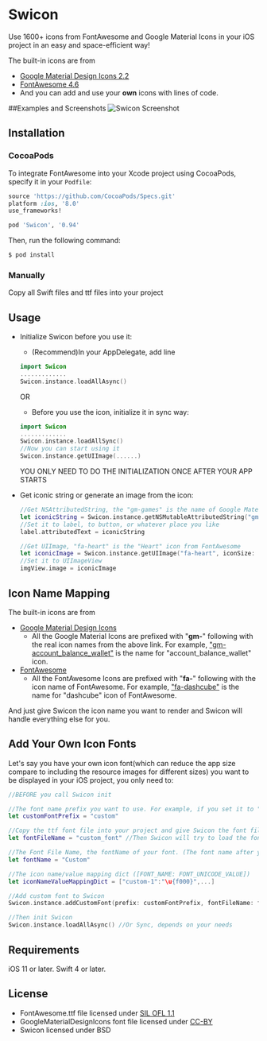 # Swicon
Use 1600+ icons from FontAwesome and Google Material Icons in your iOS project in an easy and space-efficient way!

The built-in icons are from 
+ [Google Material Design Icons 2.2](https://www.google.com/design/icons/)
+ [FontAwesome 4.6](http://fortawesome.github.io/Font-Awesome/icons/)
+ And you can add and use your **own** icons with lines of code.

##Examples and Screenshots
![Swicon Screenshot](https://cloud.githubusercontent.com/assets/1897266/8847527/5b65d540-30e4-11e5-8db7-5f3dc4fd6078.png)

## Installation

### CocoaPods

To integrate FontAwesome into your Xcode project using CocoaPods, specify it in your `Podfile`:

```ruby
source 'https://github.com/CocoaPods/Specs.git'
platform :ios, '8.0'
use_frameworks!

pod 'Swicon', '0.94'
```

Then, run the following command:

```bash
$ pod install
```

### Manually

Copy all Swift files and ttf files into your project

## Usage

+ Initialize Swicon before you use it:

  - (Recommend)In your AppDelegate, add line
  ```swift
  import Swicon
  .............
  Swicon.instance.loadAllAsync()
  ```
  OR
  - Before you use the icon, initialize it in sync way:
  ```swift
  import Swicon
  .............
  Swicon.instance.loadAllSync()
  //Now you can start using it
  Swicon.instance.getUIImage(......)
  ```
  YOU ONLY NEED TO DO THE INITIALIZATION ONCE AFTER YOUR APP STARTS
  
+ Get iconic string or generate an image from the icon:

  ```swift
  //Get NSAttributedString, the "gm-games" is the name of Google Material Design's "games" icon
  let iconicString = Swicon.instance.getNSMutableAttributedString("gm-games", fontSize: 10)
  //Set it to label, to button, or whatever place you like
  label.attributedText = iconicString
  
  //Get UIImage, "fa-heart" is the "Heart" icon from FontAwesome
  let iconicImage = Swicon.instance.getUIImage("fa-heart", iconSize: 100, iconColour: UIColor.blueColor(), imageSize:   CGSizeMake(200, 200))
  //Set it to UIImageView
  imgView.image = iconicImage
  ```

## Icon Name Mapping

The built-in icons are from 
+ [Google Material Design Icons](https://www.google.com/design/icons/)
  - All the Google Material Icons are prefixed with "**gm-**" following with the real icon names from the above link. For example, ["gm-account_balance_wallet"](https://www.google.com/design/icons/#ic_account_balance_wallet) is the name for "account_balance_wallet" icon.
+ [FontAwesome](http://fortawesome.github.io/Font-Awesome/icons/)
  - All the FontAwesome Icons are prefixed with "**fa-**" following with the icon name of FontAwesome. For example, ["fa-dashcube"](http://fortawesome.github.io/Font-Awesome/icon/dashcube/) is the name for "dashcube" icon of FontAwesome.

And just give Swicon the icon name you want to render and Swicon will handle everything else for you.

## Add Your Own Icon Fonts
Let's say you have your own icon font(which can reduce the app size compare to including the resource images for different sizes) you want to be displayed in your iOS project, you only need to:
```swift
//BEFORE you call Swicon init

//The font name prefix you want to use. For example, if you set it to "custom" and Swicon see an icon name start with "custom-", then it will know it's a custom font.
let customFontPrefix = "custom"

//Copy the ttf font file into your project and give Swicon the font file name (WITHOUT the ".ttf" extension)
let fontFileName = "custom_font" //Then Swicon will try to load the font from "custom_font.ttf" file

//The Font File Name, the fontName of your font. (The font name after you install the ttf into your system)
let fontName = "Custom"

//The icon name/value mapping dict ([FONT_NAME: FONT_UNICODE_VALUE])
let iconNameValueMappingDict = ["custom-1":"\u{f000}",...]

//Add custom font to Swicon
Swicon.instance.addCustomFont(prefix: customFontPrefix, fontFileName: fontFileName, fontName: fontName, fontIconMap: iconNameValueMappingDict)

//Then init Swicon
Swicon.instance.loadAllAsync() //Or Sync, depends on your needs
```

## Requirements
iOS 11 or later.
Swift 4 or later.

## License
- FontAwesome.ttf file licensed under [SIL OFL 1.1](http://scripts.sil.org/OFL)
- GoogleMaterialDesignIcons font file licensed under [CC-BY](https://creativecommons.org/licenses/by/4.0/)
- Swicon licensed under BSD
